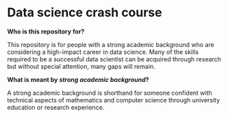 # Data science crash course

**Who is this repository for?**

This repository is for people with a strong academic background who are considering a high-impact career in data science. Many of the skills required to be a successful data scientist can be acquired through research but without special attention, many gaps will remain. 

**What is meant by *strong academic background*?**

A strong academic background is shorthand for someone confident with technical aspects of mathematics and computer science through university education or research experience.

